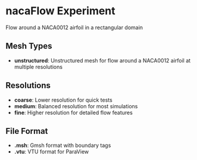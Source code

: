 # nacaFlow Experiment

Flow around a NACA0012 airfoil in a rectangular domain

## Mesh Types

- **unstructured**: Unstructured mesh for flow around a NACA0012 airfoil at multiple resolutions

## Resolutions
- **coarse**: Lower resolution for quick tests
- **medium**: Balanced resolution for most simulations
- **fine**: Higher resolution for detailed flow features


## File Format
- **.msh**: Gmsh format with boundary tags
- **.vtu**: VTU format for ParaView
